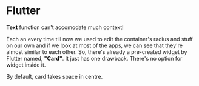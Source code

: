 # Flutter

**Text** function can't accomodate much context! 

Each an every time till now we used to edit the container's radius and stuff on our own and if we look at most of the apps, we can see that they're almost similar to each other. So, there's already a pre-created widget by Flutter named, **"Card"**. It just has one drawback. There's no option for widget inside it.

By default, card takes space in centre.

